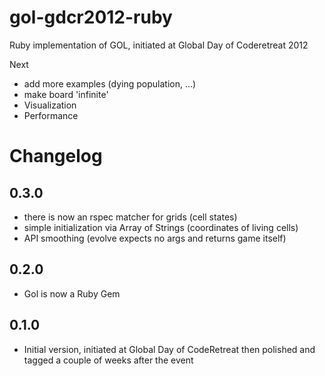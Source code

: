 gol-gdcr2012-ruby
=================

Ruby implementation of GOL, initiated at Global Day of Coderetreat 2012

Next

- add more examples (dying population, ...)
- make board 'infinite'
- Visualization
- Performance

# Changelog

## 0.3.0
- there is now an rspec matcher for grids (cell states)
- simple initialization via Array of Strings (coordinates of living cells)
- API smoothing (evolve expects no args and returns game itself)

## 0.2.0
- Gol is now a Ruby Gem

## 0.1.0
- Initial version, initiated at Global Day of CodeRetreat then polished and tagged a couple of weeks after the event

